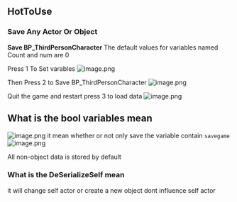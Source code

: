## HotToUse

### Save Any Actor Or Object

**Save BP_ThirdPersonCharacter**
The default values for variables named Count and num are 0

Press 1 To Set varables
![image.png](https://mengsh.oss-cn-shanghai.aliyuncs.com/UE/20240208011241.png)

Then Press 2 to Save BP_ThirdPersonCharacter
![image.png](https://mengsh.oss-cn-shanghai.aliyuncs.com/UE/20240208011344.png)

Quit the game and restart press 3 to load data
![image.png](https://mengsh.oss-cn-shanghai.aliyuncs.com/UE/20240208012146.png)


##  What is the bool variables mean
![image.png](https://mengsh.oss-cn-shanghai.aliyuncs.com/UE/20240208011627.png)
it mean whether or not only save the variable contain `savegame`
![image.png](https://mengsh.oss-cn-shanghai.aliyuncs.com/UE/20240208011714.png)

All non-object data is stored by default


### What is the DeSerializeSelf mean
it will change self actor or create a new object dont influence self actor
